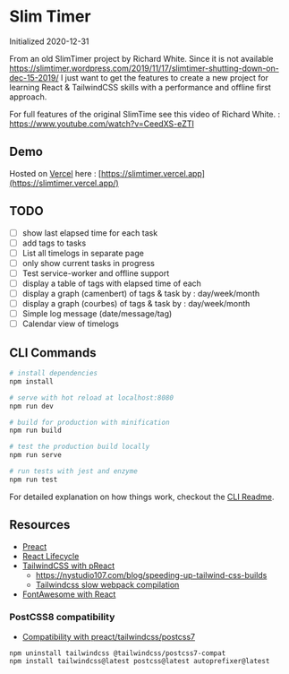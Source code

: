 # Slim Timer

Initialized 2020-12-31

From an old SlimTimer project by Richard White.
Since it is not available https://slimtimer.wordpress.com/2019/11/17/slimtimer-shutting-down-on-dec-15-2019/
I just want to get the features to create a new project for learning React & TailwindCSS skills with a performance and offline first approach.

For full features of the original SlimTime see this video of Richard White. : https://www.youtube.com/watch?v=CeedXS-eZTI

## Demo

Hosted on [Vercel](https://vercel.com) here : [https://slimtimer.vercel.app](https://slimtimer.vercel.app/)

## TODO

- [ ] show last elapsed time for each task
- [ ] add tags to tasks
- [ ] List all timelogs in separate page
- [ ] only show current tasks in progress
- [ ] Test service-worker and offline support
- [ ] display a table of tags with elapsed time of each
- [ ] display a graph (camenbert) of tags & task by : day/week/month
- [ ] display a graph (courbes) of tags & task by : day/week/month
- [ ] Simple log message (date/message/tag)
- [ ] Calendar view of timelogs

## CLI Commands

``` bash
# install dependencies
npm install

# serve with hot reload at localhost:8080
npm run dev

# build for production with minification
npm run build

# test the production build locally
npm run serve

# run tests with jest and enzyme
npm run test
```

For detailed explanation on how things work, checkout the [CLI Readme](https://github.com/developit/preact-cli/blob/master/README.md).

## Resources

- [Preact](https://preactjs.com/guide/v10/getting-started/)
- [React Lifecycle](https://twitter.com/dan_abramov/status/981712092611989509)
- [TailwindCSS with pReact](https://dev.to/boywithsilverwings/configuring-preact-cli-with-tailwind-css-3ckj)
  - https://nystudio107.com/blog/speeding-up-tailwind-css-builds
  - [Tailwindcss slow webpack compilation](https://rubyyagi.com/solve-slow-webpack-compilation/)
- [FontAwesome with React](https://fontawesome.com/how-to-use/on-the-web/using-with/react)

### PostCSS8 compatibility

- [Compatibility with preact/tailwindcss/postcss7](https://tailwindcss.com/docs/installation#post-css-7-compatibility-build)

```shell
npm uninstall tailwindcss @tailwindcss/postcss7-compat
npm install tailwindcss@latest postcss@latest autoprefixer@latest
```
